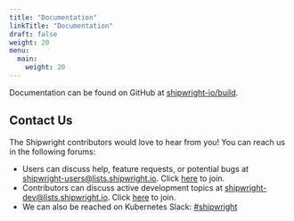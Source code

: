 ```yaml
---
title: "Documentation"
linkTitle: "Documentation"
draft: false
weight: 20
menu:
  main:
    weight: 20
---
```


Documentation can be found on GitHub at
[shipwright-io/build](https://github.com/shipwright-io/build/blob/master/docs/README.md).

## Contact Us

The Shipwright contributors would love to hear from you! You can reach us in the following forums:

- Users can discuss help, feature requests, or potential bugs at [shipwright-users@lists.shipwright.io](https://lists.shipwright.io/archives/list/shipwright-users@lists.shipwright.io/).
  Click [here](https://lists.shipwright.io/admin/lists/shipwright-users.lists.shipwright.io/) to join.
- Contributors can discuss active development topics at [shipwright-dev@lists.shipwright.io](https://lists.shipwright.io/archives/list/shipwright-dev@lists.shipwright.io/).
  Click [here](https://lists.shipwright.io/admin/lists/shipwright-dev.lists.shipwright.io/) to join.
- We can also be reached on Kubernetes Slack: [#shipwright](https://kubernetes.slack.com/messages/shipwright)
